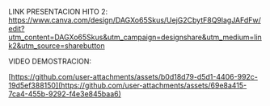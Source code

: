 LINK PRESENTACION HITO 2:
https://www.canva.com/design/DAGXo65Skus/UejG2CbytF8Q9lagJAFdFw/edit?utm_content=DAGXo65Skus&utm_campaign=designshare&utm_medium=link2&utm_source=sharebutton

VIDEO DEMOSTRACION:

[https://github.com/user-attachments/assets/b0d18d79-d5d1-4406-992c-19d5ef388150](https://github.com/user-attachments/assets/69e8a415-7ca4-455b-9292-f4e3e845baa6)
